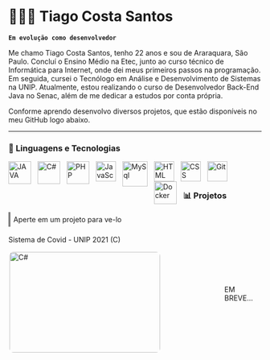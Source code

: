 # 👨🏻‍💻  Tiago Costa Santos

**`Em evolução como desenvolvedor`**


Me chamo Tiago Costa Santos, tenho 22 anos e sou de Araraquara, São Paulo. Concluí o Ensino Médio na Etec, junto ao curso técnico de Informática para Internet, onde dei meus primeiros passos na programação. Em seguida, cursei o Tecnólogo em Análise e Desenvolvimento de Sistemas na UNIP. Atualmente, estou realizando o curso de Desenvolvedor Back-End Java no Senac, além de me dedicar a estudos por conta própria.

Conforme aprendo desenvolvo diversos projetos, que estão disponíveis no meu GitHub logo abaixo.

---

### 🤖 Linguagens e Tecnologias

<img 
    align="left" 
    alt="JAVA"
    title="java" 
    width="45px" 
    style="padding-right: 10px;" 
    src="https://cdn.jsdelivr.net/gh/devicons/devicon@latest/icons/java/java-original-wordmark.svg"       
/>

<img 
    align="left" 
    alt="C#"
    title="C#" 
    width="45px" 
    style="padding-right: 10px;" 
    src="https://cdn.jsdelivr.net/gh/devicons/devicon@latest/icons/csharp/csharp-original.svg"      
/>

<img 
    align="left" 
    alt="PHP" 
    title="PHP"
    width="45px" 
    style="padding-right: 10px;" 
    src="https://cdn.jsdelivr.net/gh/devicons/devicon@latest/icons/php/php-original.svg" 
/>

<img 
    align="left" 
    alt="JavaScript" 
    title="JavaScript"
    width="40px" 
    style="padding-right: 10px;" 
    src="https://cdn.jsdelivr.net/gh/devicons/devicon@latest/icons/javascript/javascript-original.svg" 
/>

<img 
    align="left" 
    alt="MySql"
    title="MySql" 
    width="50px" 
    style="padding-right: 10px;" 
    src="https://cdn.jsdelivr.net/gh/devicons/devicon@latest/icons/mysql/mysql-original-wordmark.svg"      
/>      

<img 
    align="left" 
    alt="HTML"
    title="HTML" 
    width="40px" 
    style="padding-right: 10px;" 
    src="https://cdn.jsdelivr.net/gh/devicons/devicon@latest/icons/html5/html5-original.svg" 
/>

<img 
    align="left" 
    alt="CSS" 
    title="CSS"
    width="40px" 
    style="padding-right: 10px;" 
    src="https://cdn.jsdelivr.net/gh/devicons/devicon@latest/icons/css3/css3-original.svg" 
/>



<img 
    align="left" 
    alt="Git" 
    title="Git"
    width="40px" 
    style="padding-right: 10px;" 
    src="https://cdn.jsdelivr.net/gh/devicons/devicon@latest/icons/git/git-original.svg" 
/>

<img 
    align="left" 
    alt="Docker" 
    title="Docker"
    width="45px" 
    style="padding-right: 10px;" 
    src="https://cdn.jsdelivr.net/gh/devicons/devicon@latest/icons/docker/docker-original-wordmark.svg" 
/>
        

<br/>
<br/>

### 📊 Projetos

<div style="border-left: 4px solid gray; padding: 6px;">
Aperte em um projeto para ve-lo
</div>
<br>
Sistema de Covid - UNIP 2021 (C)
<p>
  
  <a href="https://github.com/TiagoCostaSantos/PIM-IV/tree/main" >
    <img
    align="left"
    src="https://i.postimg.cc/sXnLqKdm/Print-Login.png" 
    width="300" 
    height="200"
    alt="C#" 
    title="C#"
    style="display:block;margin-right:25%; border:2px solid white; border-radius:10px;"
    />
  </a>
</p>
<br><br><br><br>
EM BREVE...
